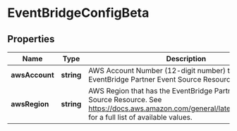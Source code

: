 # EventBridgeConfigBeta

## Properties

Name | Type | Description | Notes
------------ | ------------- | ------------- | -------------
**awsAccount** | **string** | AWS Account Number (12-digit number) that has the EventBridge Partner Event Source Resource. | [default to undefined]
**awsRegion** | **string** | AWS Region that has the EventBridge Partner Event Source Resource. See https://docs.aws.amazon.com/general/latest/gr/rande.html for a full list of available values. | [default to undefined]

